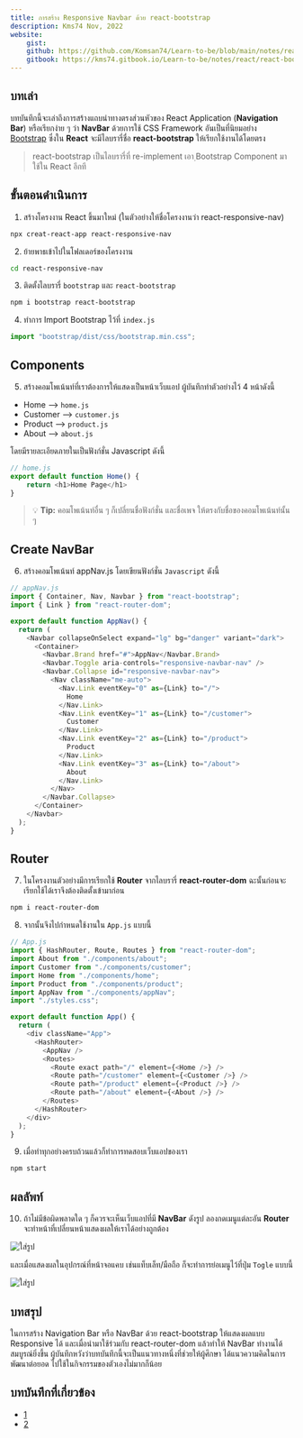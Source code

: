 ```yaml
---
title: การสร้าง Responsive Navbar ด้วย react-bootstrap
description: Kms74 Nov, 2022
website:
    gist: 
    github: https://github.com/Komsan74/Learn-to-be/blob/main/notes/react/react-bootstrap-responsive-navbar
    gitbook: https://kms74.gitbook.io/Learn-to-be/notes/react/react-bootstrap-responsive-navbar.md
---
```


## บทเล่า<a name="info"></a>

บทบันทึกนี้จะเล่าถึงการสร้างแถบนำทางตรงส่วนหัวของ React Application (**Navigation Bar**) หรือเรียกง่าย ๆ ว่า **NavBar** ด้วยการใช้ CSS Framework อันเป็นที่นิยมอย่าง [Bootstrap](#) ซึ่งใน **React** จะมีไลบรารี่ชื่อ **react-bootstrap** ให้เรียกใช้งานได้โดยตรง

> react-bootstrap เป็นไลบรารี่ที่ re-implement เอา ฺBootstrap Component มาใช้ใน React อีกที

## ขั้นตอนดำเนินการ<a name="method"></a>

1. สร้างโครงงาน React ขึ้นมาใหม่ (ในตัวอย่างให้ชื่อโครงงานว่า react-responsive-nav)

```sh
npx creat-react-app react-responsive-nav
```

2. ย้ายพาธเข้าไปในโฟลเดอร์ของโครงงาน

```sh
cd react-responsive-nav
```

3. ติดตั้งไลบรารี่ `bootstrap` และ `react-bootstrap`


```sh
npm i bootstrap react-bootstrap
```

4. ทำการ Import Bootstrap ไว้ที่ `index.js`

```js
import "bootstrap/dist/css/bootstrap.min.css";
```

## Components

5. สร้างคอมโพเน้นท์ที่เราต้องการให้แสดงเป็นหน้าเว็บแอป ผู้บันทึกทำตัวอย่างไว้ 4 หน้าดังนี้

* Home --> `home.js`
* Customer --> `customer.js`
* Product --> `product.js`
* About --> `about.js`

โดยมีรายละเอียดภายในเป็นฟังก์ชั่น Javascript ดังนี้

```js
// home.js
export default function Home() {
    return <h1>Home Page</h1>
}
```

> :bulb: **Tip:** 
> คอมโพเน้นท์อื่น ๆ ก็เปลี่ยนชื่อฟังก์ชั่น และชื่อเพจ ให้ตรงกับชื่อของคอมโพเน้นท์นั้น ๆ


## Create NavBar

6. สร้างคอมโพเน้นท์ appNav.js โดยเขียนฟังก์ชั่น `Javascript` ดังนี้

```js
// appNav.js
import { Container, Nav, Navbar } from "react-bootstrap";
import { Link } from "react-router-dom";

export default function AppNav() {
  return (
    <Navbar collapseOnSelect expand="lg" bg="danger" variant="dark">
      <Container>
        <Navbar.Brand href="#">AppNav</Navbar.Brand>
        <Navbar.Toggle aria-controls="responsive-navbar-nav" />
        <Navbar.Collapse id="responsive-navbar-nav">
          <Nav className="me-auto">
            <Nav.Link eventKey="0" as={Link} to="/">
              Home
            </Nav.Link>
            <Nav.Link eventKey="1" as={Link} to="/customer">
              Customer
            </Nav.Link>
            <Nav.Link eventKey="2" as={Link} to="/product">
              Product
            </Nav.Link>
            <Nav.Link eventKey="3" as={Link} to="/about">
              About
            </Nav.Link>
          </Nav>
        </Navbar.Collapse>
      </Container>
    </Navbar>
  );
}
```
## Router

7. ในโครงงานตัวอย่างมีการเรียกใช้ **Router** จากไลบรารี่ **react-router-dom** ฉะนั้นก่อนจะเรียกใช้ได้เราจึงต้องติดตั้งเข้ามาก่อน

```sh
npm i react-router-dom
```

8. จากนั้นจึงไปกำหนดใช้งานใน `App.js` แบบนี้

```js
// App.js
import { HashRouter, Route, Routes } from "react-router-dom";
import About from "./components/about";
import Customer from "./components/customer";
import Home from "./components/home";
import Product from "./components/product";
import AppNav from "./components/appNav";
import "./styles.css";

export default function App() {
  return (
    <div className="App">
      <HashRouter>
        <AppNav />
        <Routes>
          <Route exact path="/" element={<Home />} />
          <Route path="/customer" element={<Customer />} />
          <Route path="/product" element={<Product />} />
          <Route path="/about" element={<About />} />
        </Routes>
      </HashRouter>
    </div>
  );
}
```

9. เมื่อทำทุกอย่างครบถ้วนแล้วก็ทำการทดสอบเว็บแอปของเรา

```sh
npm start
```

## ผลลัพท์<a name="result"></a>

10. ถ้าไม่มีข้อผิดพลาดใด ๆ ก็ควรจะเห็นเว็บแอปที่มี **NavBar** ดังรูป ลองกดเมนูแต่ละอัน **Router** จะทำหน้าที่เปลี่ยนหน้าแสดงผลให้เราได้อย่างถูกต้อง

![ใส่รูป](#)

และเมื่อแสดงผลในอุปกรณ์ที่หน้าจอแคบ เช่นแท็บเล็ท/มือถือ ก็จะทำการย่อเมนูไว้ที่ปุ่ม `Togle` แบบนี้

![ใส่รูป](#)

## บทสรุป<a name="conclusion"></a>
ในการสร้าง Navigation Bar หรือ NavBar ด้วย react-bootstrap ให้แสดงผลแบบ Responsive ได้ และเมื่อนำมาใช้ร่วมกับ react-router-dom แล้วทำให้ NavBar ทำงานได้สมบูรณ์ยิ่งขึ้น ผู้บันทึกหวังว่าบทบันทึกนี้จะเป็นแนวทางหนึ่งที่ช่วยให้ผู้ศึกษา ได้แนวความคิดในการพัฒนาต่อยอด ไปใช้ในกิจกรรมของตัวเองไม่มากก็น้อย

## บทบันทึกที่เกี่ยวข้อง
* [1](#)
* [2](#)